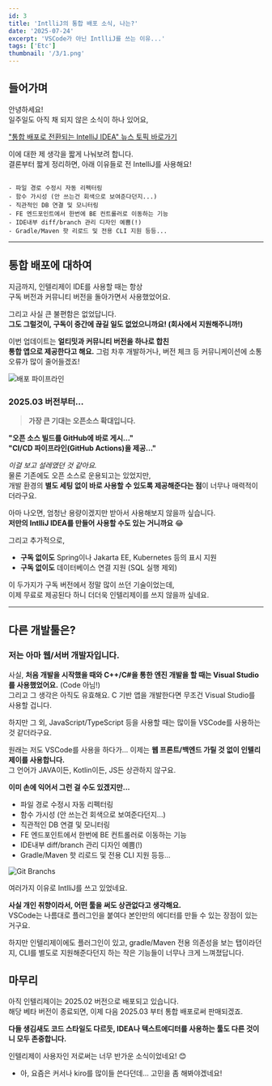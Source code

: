 ```yaml
---
id: 3
title: 'IntlliJ의 통합 배포 소식, 나는?'
date: '2025-07-24'
excerpt: 'VSCode가 아닌 IntlliJ를 쓰는 이유...'
tags: ['Etc']
thumbnail: '/3/1.png'
---
```


## 들어가며
안녕하세요!  
일주일도 아직 채 되지 않은 소식이 하나 있어요,  

["통합 배포로 전환되는 IntelliJ IDEA" 뉴스 토픽 바로가기](https://blog.jetbrains.com/ko/idea/2025/07/intellij-idea-moves-to-the-unified-distribution/)  

이에 대한 제 생각을 짧게 나눠보려 합니다.  
결론부터 짧게 정리하면, 아래 이유들로 전 IntelliJ를 사용해요!  
```

- 파일 경로 수정시 자동 리펙터링
- 함수 가시성 (안 쓰는건 회색으로 보여준다던지...)
- 직관적인 DB 연결 및 모니터링
- FE 엔드포인트에서 한번에 BE 컨트롤러로 이동하는 기능
- IDE내부 diff/branch 관리 디자인 예쁨(!)
- Gradle/Maven 핫 리로드 및 전용 CLI 지원 등등...

```

---
## 통합 배포에 대하여

지금까지, 인텔리제이 IDE를  사용할 때는 항상  
구독 버전과 커뮤니티 버전을 돌아가면서 사용했었어요.  

그리고 사실 큰 불편함은 없었답니다.  
**그도 그럴것이, 구독이 중간에 끊길 일도 없었으니까요! (회사에서 지원해주니까!)**  

이번 업데이트는 **얼티밋과 커뮤니티 버전을 하나로 합친  
통합 앱으로 제공한다고 해요.** 그럼 차후 개발하거나, 버전 체크 등 커뮤니케이션에 소통 오류가 많이 줄어들겠죠!  

![배포 파이프라인](/3/2.png)

### 2025.03 버전부터...

> **가장 큰 기대는 오픈소스 확대입니다.**

**"오픈 소스 빌드를 GitHub에 바로 게시..."**  
**"CI/CD 파이프라인(GitHub Actions)을 제공..."**  

*이걸 보고 설레였던 것 같아요.*  
물론 기존에도 오픈 소스로 운용되고는 있었지만,  
개발 환경의 **별도 세팅 없이 바로 사용할 수 있도록 제공해준다는 점**이 너무나 매력적이더라구요.  

아마 나오면, 엄청난 용량이겠지만 받아서 사용해보지 않을까 싶습니다.  
**저만의 IntlliJ IDEA를 만들어 사용할 수도 있는 거니까요** 😂  

그리고 추가적으로,  
- **구독 없이도** Spring이나 Jakarta EE, Kubernetes 등의 표시 지원
- **구독 없이도** 데이터베이스 연결 지원 (SQL 실행 제외)

이 두가지가 구독 버전에서 정말 많이 쓰던 기술이었는데,  
이제 무료로 제공된다 하니 더더욱 인텔리제이를 쓰지 않을까 싶네요.  

---

## 다른 개발툴은?

### 저는 아마 웹/서버 개발자입니다.

사실, **처음 개발을 시작했을 때와 C++/C#을 통한 엔진 개발을 할 때는 Visual Studio를 사용했었어요.** (Code 아님!)  
그리고 그 생각은 아직도 유효해요. C 기반 앱을 개발한다면 무조건 Visual Studio를 사용할 겁니다.  

하지만 그 외, JavaScript/TypeScript 등을 사용할 때는 많이들 VSCode를 사용하는 것 같더라구요.  

원래는 저도 VSCode를 사용을 하다가... 이제는 **웹 프론트/백엔드 가릴 것 없이 인텔리제이를 사용합니다.**  
그 언어가 JAVA이든, Kotlin이든, JS든 상관하지 않구요.  

**이미 손에 익어서 그런 걸 수도 있겠지만...**  
- 파일 경로 수정시 자동 리펙터링
- 함수 가시성 (안 쓰는건 회색으로 보여준다던지...)
- 직관적인 DB 연결 및 모니터링
- FE 엔드포인트에서 한번에 BE 컨트롤러로 이동하는 기능
- IDE내부 diff/branch 관리 디자인 예쁨(!)
- Gradle/Maven 핫 리로드 및 전용 CLI 지원 등등...

![Git Branchs](/3/3.png)

여러가지 이유로 IntlliJ를 쓰고 있었네요.  

**사실 개인 취향이라서, 어떤 툴을 써도 상관없다고 생각해요.**  
VSCode는 나름대로 플러그인을 붙여다 본인만의 에디터를 만들 수 있는 장점이 있는거구요.  

하지만 인텔리제이에도 플러그인이 있고, gradle/Maven 전용 의존성을 보는 탭이라던지, CLI를 별도로 지원해준다던지 하는 작은 기능들이 너무나 크게 느껴졌답니다.  

## 마무리

아직 인텔리제이는 2025.02 버전으로 배포되고 있습니다.  
해당 베타 버전이 종료되면, 이제 다음 2025.03 부터 통합 배포로써 판매되겠죠.  

**다들 생김새도 코드 스타일도 다르듯, IDEA나 텍스트에디터를 사용하는 툴도 다른 것이니 모두 존중합니다.**  

인텔리제이 사용자인 저로써는 너무 반가운 소식이었네요! 😊  

+ 아, 요즘은 커서나 kiro를 많이들 쓴다던데... 고민을 좀 해봐야겠네요!